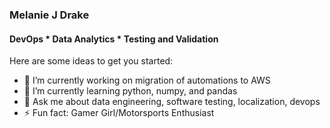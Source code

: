 ### Melanie J Drake
#### DevOps * Data Analytics * Testing and Validation

<!--
**MelanieJDrake/MelanieJDrake** is a ✨ _special_ ✨ repository because its `README.md` (this file) appears on your GitHub profile.
-->

Here are some ideas to get you started:

- 🔭 I’m currently working on migration of automations to AWS
- 🌱 I’m currently learning python, numpy, and pandas
- 💬 Ask me about data engineering, software testing, localization, devops
- ⚡ Fun fact: Gamer Girl/Motorsports Enthusiast
<!--- 📫 How to reach me: ... -->
